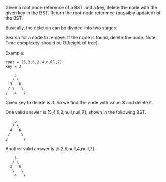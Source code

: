 Given a root node reference of a BST and a key, delete the node with the given key in the BST. Return the root node reference (possibly updated) of the BST.

Basically, the deletion can be divided into two stages:

Search for a node to remove.
If the node is found, delete the node.
Note: Time complexity should be O(height of tree).

Example:
```
root = [5,3,6,2,4,null,7]
key = 3
```
```
    5
   / \
  3   6
 / \   \
2   4   7
```
Given key to delete is 3. So we find the node with value 3 and delete it.

One valid answer is [5,4,6,2,null,null,7], shown in the following BST.
```
    5
   / \
  4   6
 /     \
2       7
```
Another valid answer is [5,2,6,null,4,null,7].
```
    5
   / \
  2   6
   \   \
    4   7
```
